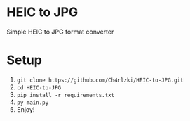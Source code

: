 # HEIC to JPG
Simple HEIC to JPG format converter

# Setup
1. ``git clone https://github.com/Ch4rlzki/HEIC-to-JPG.git``
2. ``cd HEIC-to-JPG``
3. ``pip install -r requirements.txt``
4. ``py main.py``
5. Enjoy!
